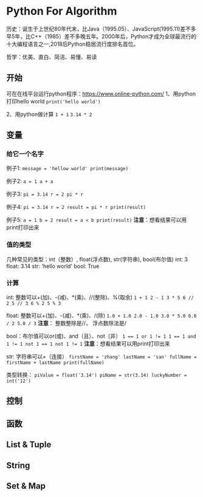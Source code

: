 # Python For Algorithm

历史：诞生于上世纪80年代末，比Java（1995.05）、JavaScript(1995.11)差不多早5年，比C++（1985）差不多晚五年。2000年后，Python才成为全球最流行的十大编程语言之一,2018后Python稳居流行度排名首位。

哲学：优美、直白、简洁、易懂、易读

## 开始
可在在线平台运行python程序：<https://www.online-python.com/>
1、用python打印hello world
`print('hello world')`

2、用python做计算
`1 + 1`
`3.14 * 2`

## 变量

### 给它一个名字
例子1:
`
message = 'hellow world'
print(message)
`

例子2:
`
a = 1
a + a
`

例子3:
`
pi = 3.14
r = 2
pi * r
`

例子4:
`
pi = 3.14
r = 2
result = pi * r
print(result)
`

例子5:
`
a = 1
b = 2
result = a < b
print(result)
`
**注意**：想看结果可以用print打印出来

### 值的类型
几种常见的类型：int（整数）, float(浮点数), str(字符串), bool(布尔值)
int: 3
float: 3.14
str: 'hello world'
bool: True

### 计算
int: 整数可以+(加)、-(减)、*(乘)、//(整除)、%(取余)
`
1 + 1
2 - 1
3 * 5
6 // 2
5 // 3
6 % 2
5 % 3
`

float: 整数可以+(加)、-(减)、*(乘)、/(除)
`
1.0 + 1.0
2.0 - 1.0
3.0 * 5.0
6.0 / 2
5.0 / 3
`
**注意**： 整数整除是//， 浮点数除法是/

bool：布尔值可以or(或)、and（且）、not（非）
`
1 == 1 or 1 != 1
1 == 1 and 1 != 1
not 1 == 1
not 1 != 1
`
**注意**：想看结果可以用print打印出来

str: 字符串可以+（连接）
`
firstName = 'zhang'
lastName = 'san'
fullName = firstName + lastName
print(fullName)
`

类型转换：
`
piValue = float('3.14')
piName = str(3.14)
luckyNumber = int('12')
`

## 控制


## 函数


## List & Tuple


## String


## Set & Map

